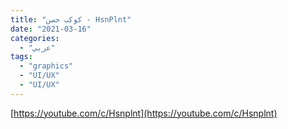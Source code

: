 ```yaml
---
title: "كوكب حسن - HsnPlnt"
date: "2021-03-16"
categories:
  - "عربي"
tags:
  - "graphics"
  - "UI/UX"
  - "UI/UX"
---
```


[https://youtube.com/c/Hsnplnt](https://youtube.com/c/Hsnplnt)
